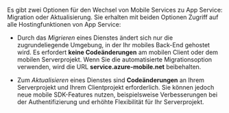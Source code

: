 Es gibt zwei Optionen für den Wechsel von Mobile Services zu App Service: Migration oder Aktualisierung. Sie erhalten mit beiden Optionen Zugriff auf alle Hostingfunktionen von App Service:

- Durch das *Migrieren* eines Dienstes ändert sich nur die zugrundeliegende Umgebung, in der Ihr mobiles Back-End gehostet wird. Es erfordert **keine Codeänderungen** am mobilen Client oder dem mobilen Serverprojekt. Wenn Sie die automatisierte Migrationsoption verwenden, wird die URL **service.azure-mobile.net** beibehalten. 

- Zum *Aktualisieren* eines Dienstes sind **Codeänderungen** an Ihrem Serverprojekt und Ihrem Clientprojekt erforderlich. Sie können jedoch neue mobile SDK-Features nutzen, beispielsweise Verbesserungen bei der Authentifizierung und erhöhte Flexibilität für Ihr Serverprojekt.

<!---HONumber=Nov15_HO3-->